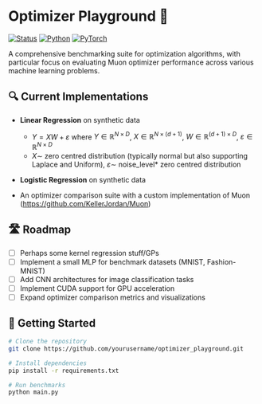 # Optimizer Playground 🧪

[![Status](https://img.shields.io/badge/status-active-success.svg)]()
[![Python](https://img.shields.io/badge/python-3.8+-blue.svg)](https://www.python.org/)
[![PyTorch](https://img.shields.io/badge/PyTorch-%23EE4C2C.svg?style=flat&logo=PyTorch&logoColor=white)](https://pytorch.org/)

A comprehensive benchmarking suite for optimization algorithms, with particular focus on evaluating Muon optimizer performance across various machine learning problems.

## 🔍 Current Implementations

- **Linear Regression** on synthetic data
  - $Y = XW + \varepsilon$ where $Y \in \mathbb{R}^{N \times D}$, $X \in \mathbb{R}^{N \times (d+1)}$, $W \in \mathbb{R}^{(d+1) \times D}$, $\varepsilon \in \mathbb{R}^{N\times D}$
  - $X \sim$ zero centred distribution (typically normal but also supporting Laplace and Uniform), $\varepsilon\sim$ noise_level* zero centred distribution  

- **Logistic Regression** on synthetic data 

- An optimizer comparison suite with a custom implementation of Muon (https://github.com/KellerJordan/Muon) 
## 🛣️ Roadmap
- [ ] Perhaps some kernel regression stuff/GPs
- [ ] Implement a small MLP for benchmark datasets (MNIST, Fashion-MNIST)
- [ ] Add CNN architectures for image classification tasks
- [ ] Implement CUDA support for GPU acceleration
- [ ] Expand optimizer comparison metrics and visualizations

## 🚀 Getting Started

```bash
# Clone the repository
git clone https://github.com/yourusername/optimizer_playground.git

# Install dependencies
pip install -r requirements.txt

# Run benchmarks
python main.py